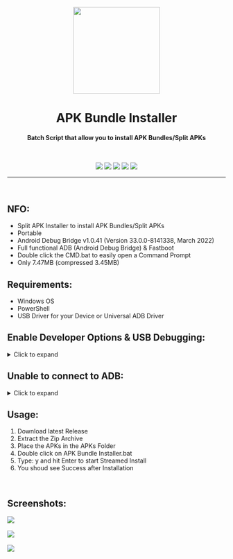 <p align="center"><img src="https://i.ibb.co/kx3R2b2/APK-Bundle-Installer.png" width="200"></a>
<h1 align="center"><b>APK Bundle Installer</b></h1>
<h4 align="center">Batch Script that allow you to install APK Bundles/Split APKs</h4>
<br />

<p align="center">
<a href="https://forum.xda-developers.com/t/tool-windows-apk-bundle-installer.4449651/" alt="XDA Thread"><img src="https://img.shields.io/badge/XDA-Thread-orange.svg"></a>
<a href="" alt="Latest Release"><img src="https://img.shields.io/github/v/release/K3V1991/APK-Bundle-Installer?color=blueviolet&label=Latest%20Release"></a>
<a href="" alt="Downloads"><img src="https://img.shields.io/github/downloads/K3V1991/APK-Bundle-Installer/total?color=green&label=Downloads"></a>
<a href="https://www.paypal.com/cgi-bin/webscr?cmd=_s-xclick&hosted_button_id=HW8B98TVDLKWA" alt="Donate-PayPal"><img src="https://img.shields.io/badge/Donate-PayPal-blue"></a>
<a href="https://github.com/K3V1991/Donate-Crypto/blob/main/README.md" alt="Donate-Crypto"><img src="https://img.shields.io/badge/Donate-Crypto-yellow"></a>
</p>
<hr>
<br />

## NFO:
* Split APK Installer to install APK Bundles/Split APKs
* Portable
* Android Debug Bridge v1.0.41 (Version 33.0.0-8141338, March 2022)
* Full functional ADB (Android Debug Bridge) & Fastboot
* Double click the CMD.bat to easily open a Command Prompt
* Only 7.47MB (compressed 3.45MB)

## Requirements:
* Windows OS
* PowerShell
* USB Driver for your Device or Universal ADB Driver

## Enable Developer Options & USB Debugging:
<details>
  <summary>Click to expand</summary>
  
1. Install the USB Driver for your Phone or Universal Adb Driver
2. On your Phone, go to Settings > About Phone. Find the Build Number and tap on it 7 times to enable Developer Options
3. Now enter System > Developer Options and find "USB debugging" and enable it
4. Plug your Phone into the Computer and change it from "Charge only" to "File Transfer" Mode
5. On your Computer, browse to the Directory where you extracted the APK Bundle Installer Zip
6. Launch a Command Prompt with Open CMD.bat
7. Once you’re in the Command Prompt, enter the following Command:
```
adb devices
```
8. System is starting the ADB Daemon (If this is your first Time running ADB, you will see a Prompt on your Phone asking you to authorize a Connection with the Computer. Click OK.)
9. Succesful enabled USB Debugging
</details>

## Unable to connect to ADB:
<details>
  <summary>Click to expand</summary>
  
1. AMD Bug - [XDA Thread](https://forum.xda-developers.com/t/fix-fastboot-issues-on-ryzen-based-pcs.4186321/)
2. Switch Device from "Charging" to "File Transfer" Mode
3. Install the latest Device Driver or Universal USB Driver
4. Try another USB Cable
5. Use another USB Port (USB 3.0 Port to USB 2.0)
6. Try to execute Fastboot Command without connecting your Phone, and once it says "waiting for device" plug in your USB Cable
7. Windows: Click "Change advanced power setting" on your chosen Plan and expand "USB Settings". Under "USB Settings" Section, expand "USB selective suspend setting" and change it to "Disabled" for On Battery and Plugged In
8. Try another PC
</details>

## Usage:
1. Download latest Release
2. Extract the Zip Archive
3. Place the APKs in the APKs Folder
3. Double click on APK Bundle Installer.bat
4. Type: y and hit Enter to start Streamed Install
5. You shoud see Success after Installation
<br />

## Screenshots:
<img src="https://i.ibb.co/g7RwMYY/Main.png"></a>
<br />
<br />
<img src="https://i.ibb.co/gj0W4DM/Stream.png"></a>
<br />
<br />
<img src="https://i.ibb.co/VQNtvGP/Success.png"></a>
